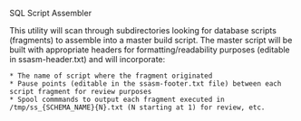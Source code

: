 SQL Script Assembler

This utility will scan through subdirectories looking for database scripts (fragments) to assemble into a 
master build script. The master script will be built with appropriate headers for formatting/readability purposes 
(editable in ssasm-header.txt) and will incorporate:

	* The name of script where the fragment originated
	* Pause points (editable in the ssasm-footer.txt file) between each script fragment for review purposes 
 	* Spool commmands to output each fragment executed in /tmp/ss_{SCHEMA_NAME}{N}.txt (N starting at 1) for review, etc.
